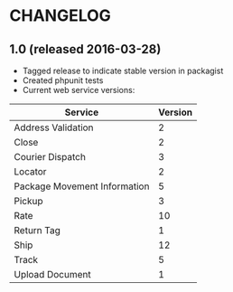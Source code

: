 # CHANGELOG

## 1.0 (released 2016-03-28)

- Tagged release to indicate stable version in packagist
- Created phpunit tests
- Current web service versions:

|Service|Version|
|---|---|
|Address Validation|2|
|Close|2|
|Courier Dispatch|3|
|Locator|2|
|Package Movement Information|5|
|Pickup|3|
|Rate|10|
|Return Tag|1|
|Ship|12|
|Track|5|
|Upload Document|1|
  
